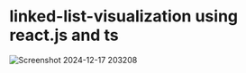 # linked-list-visualization using react.js and ts

![Screenshot 2024-12-17 203208](https://github.com/user-attachments/assets/58ffb82a-e7bd-412f-9569-6c4d00415011)

